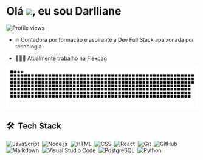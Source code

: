 <h1 align="left">Olá <img src="https://raw.githubusercontent.com/kaueMarques/kaueMarques/master/hi.gif" height="30px">, eu sou Darlliane</h1>
<p align="left"> <img src="https://komarev.com/ghpvc/?username=Darllisouza&color=yellow" alt="Profile views" /> </p>

- 🔥 Contadora por formação e aspirante a Dev Full Stack apaixonada por tecnologia

- 🔭👨‍💻 Atualmente trabalho na [Flexpag](https://flexpag.com/)


![snake gif](https://github.com/Darllisouza/Darllisouza/blob/output/github-contribution-grid-snake.svg)  


## 🛠 &nbsp;Tech Stack

![JavaScript](https://img.shields.io/badge/-JavaScript-05122A?style=flat&logo=javascript)&nbsp;
![Node.js](https://img.shields.io/badge/-Node.js-05122A?style=flat&logo=node.js)&nbsp;
![HTML](https://img.shields.io/badge/-HTML-05122A?style=flat&logo=HTML5)&nbsp;
![CSS](https://img.shields.io/badge/-CSS-05122A?style=flat&logo=CSS3&logoColor=1572B6)&nbsp;
![React](https://img.shields.io/badge/-React-05122A?style=flat&logo=react)&nbsp;
![Git](https://img.shields.io/badge/-Git-05122A?style=flat&logo=git)&nbsp;
![GitHub](https://img.shields.io/badge/-GitHub-05122A?style=flat&logo=github)&nbsp;
![Markdown](https://img.shields.io/badge/-Markdown-05122A?style=flat&logo=markdown)&nbsp;
![Visual Studio Code](https://img.shields.io/badge/-Visual%20Studio%20Code-05122A?style=flat&logo=visual-studio-code&logoColor=007ACC)&nbsp;
![PostgreSQL](https://img.shields.io/badge/-PostgreSQL-05122A?style=flat&logo=postgresql)&nbsp;
![Python](https://img.shields.io/badge/-python-05122A?style=flat&logo=python)&nbsp;
